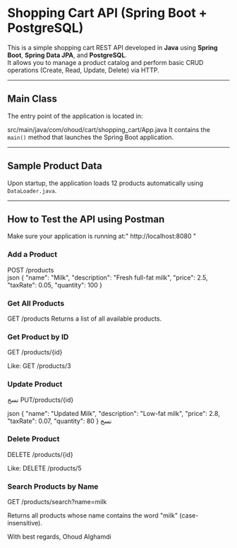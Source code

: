 # Shopping Cart API (Spring Boot + PostgreSQL)

This is a simple shopping cart REST API developed in **Java** using **Spring Boot**, **Spring Data JPA**, and **PostgreSQL**.  
It allows you to manage a product catalog and perform basic CRUD operations (Create, Read, Update, Delete) via HTTP.

---

##  Main Class

The entry point of the application is located in:

src/main/java/com/ohoud/cart/shopping_cart/App.java 
It contains the `main()` method that launches the Spring Boot application.

---

## Sample Product Data

Upon startup, the application loads 12 products automatically using `DataLoader.java`.

---

## How to Test the API using Postman

Make sure your application is running at:" http://localhost:8080 "

### Add a Product

POST /products  
json
{
  "name": "Milk",
  "description": "Fresh full-fat milk",
  "price": 2.5,
  "taxRate": 0.05,
  "quantity": 100
}

### Get All Products

GET /products
Returns a list of all available products.

### Get Product by ID

GET /products/{id}

Like: GET /products/3

### Update Product
نسخ
PUT/products/{id}

json
{
  "name": "Updated Milk",
  "description": "Low-fat milk",
  "price": 2.8,
  "taxRate": 0.07,
  "quantity": 80
}
نسخ  
###  Delete Product

DELETE /products/{id}

Like: DELETE /products/5

###   Search Products by Name

GET /products/search?name=milk

Returns all products whose name contains the word "milk" (case-insensitive).

 With best regards,
 Ohoud Alghamdi
